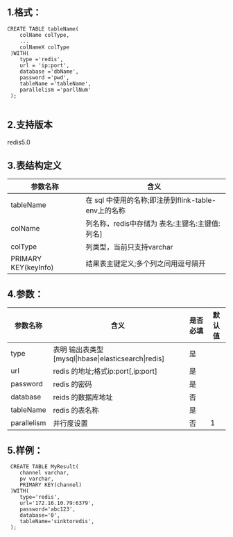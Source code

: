 ## 1.格式：
```
CREATE TABLE tableName(
    colName colType,
    ...
    colNameX colType
 )WITH(
    type ='redis',
    url = 'ip:port',
    database ='dbName',
    password ='pwd',
    tableName ='tableName',
    parallelism ='parllNum'
 );


```

## 2.支持版本
redis5.0

## 3.表结构定义
 
|参数名称|含义|
|----|---|
| tableName | 在 sql 中使用的名称;即注册到flink-table-env上的名称
| colName | 列名称，redis中存储为 表名:主键名:主键值:列名]|
| colType | 列类型，当前只支持varchar|
| PRIMARY KEY(keyInfo) | 结果表主键定义;多个列之间用逗号隔开|

## 4.参数：
  
|参数名称|含义|是否必填|默认值|
|----|---|---|-----|
|type | 表明 输出表类型[mysql&#124;hbase&#124;elasticsearch&#124;redis]|是||
| url | redis 的地址;格式ip:port[,ip:port]|是||
| password | redis 的密码 |是||
| database | reids 的数据库地址|否||
| tableName | redis 的表名称|是||
|parallelism | 并行度设置|否|1|
      
  
## 5.样例：
```
 CREATE TABLE MyResult(
    channel varchar,
    pv varchar,
    PRIMARY KEY(channel)
 )WITH(
    type='redis',
    url='172.16.10.79:6379',
    password='abc123',
    database='0',
    tableName='sinktoredis',
 );

 ```
